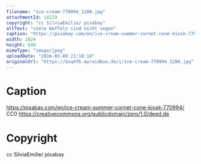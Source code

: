 ```yaml
---
filename: "ice-cream-770994_1280.jpg"
attachmentId: 18229
copyright: "cc SilviaEmilie/ pixabay"
altText: "viele Waffeln sind nicht vegan"
caption: "https://pixabay.com/en/ice-cream-summer-cornet-cone-kiosk-770994/\nCC0\nhttps://creativecommons.org/publicdomain/zero/1.0/deed.de"
width: 1024
height: 640
mimeType: "image/jpeg"
uploadDate: "2016-03-09 23:18:14"
originalUrl: "https://bxq4fb.myraidbox.de/i/ice-cream-770994_1280.jpg"
---
```


# Caption

https://pixabay.com/en/ice-cream-summer-cornet-cone-kiosk-770994/
CC0
https://creativecommons.org/publicdomain/zero/1.0/deed.de

# Copyright

cc SilviaEmilie/ pixabay

